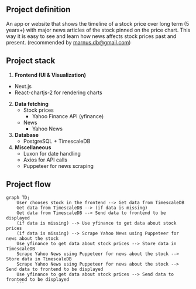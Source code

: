 ## Project definition
An app or website that shows the timeline of a stock price over long term (5 years+) with major news articles of the stock pinned on the price chart. This way it is easy to see and learn how news affects stock prices past and present. (recommended by marnus.db@gmail.com)
## Project stack
1. **Frontend (UI & Visualization)**
- Next.js 
- React-chartjs-2 for rendering charts
2. **Data fetching**
	- Stock prices
		- Yahoo Finance API (yfinance)
	- News
		- Yahoo News
3. **Database**
	- PostgreSQL + TimescaleDB
4. **Miscellaneous**
	- Luxon for date handling
	- Axios for API calls 
	- Puppeteer for news scraping
## Project flow

```mermaid
graph TD;
    User chooses stock in the frontend --> Get data from TimescaleDB
	Get data from TimescaleDB --> (if data is missing)
	Get data from TimescaleDB --> Send data to frontend to be displayed
	(if data is missing) --> Use yfinance to get data about stock prices
	(if data is missing) --> Scrape Yahoo News using Puppeteer for news about the stock
	Use yfinance to get data about stock prices --> Store data in TimescaleDB
	Scrape Yahoo News using Puppeteer for news about the stock --> Store data in TimescaleDB
	Scrape Yahoo News using Puppeteer for news about the stock --> Send data to frontend to be displayed
	Use yfinance to get data about stock prices --> Send data to frontend to be displayed
    ```